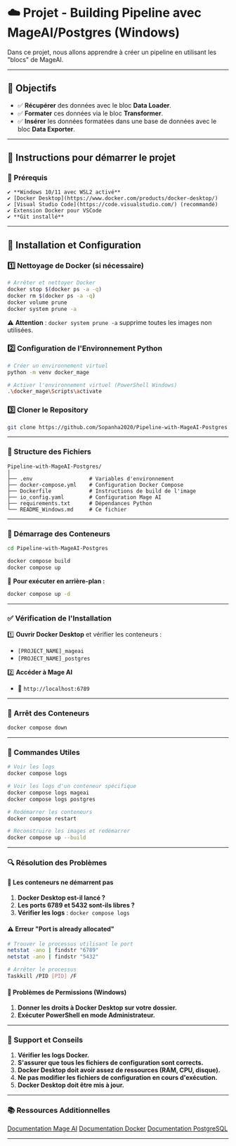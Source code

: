 # ☁️ Projet - Building Pipeline avec MageAI/Postgres (Windows)

Dans ce projet, nous allons apprendre à créer un pipeline en utilisant les "blocs" de MageAI.

---

## 🎯 Objectifs

- ✅ **Récupérer** des données avec le bloc **Data Loader**.
- ✅ **Formater** ces données via le bloc **Transformer**.
- ✅ **Insérer** les données formatées dans une base de données avec le bloc **Data Exporter**.

---
## 🚀 Instructions pour démarrer le projet
### 💪 Prérequis

    ✔️ **Windows 10/11 avec WSL2 activé**
    ✔️ [Docker Desktop](https://www.docker.com/products/docker-desktop/)
    ✔️ [Visual Studio Code](https://code.visualstudio.com/) (recommandé)
    ✔️ Extension Docker pour VSCode
    ✔️ **Git installé**

---
## 🔧 Installation et Configuration

### 1️⃣ Nettoyage de Docker (si nécessaire)

```bash
# Arrêter et nettoyer Docker
docker stop $(docker ps -a -q)
docker rm $(docker ps -a -q)
docker volume prune
docker system prune -a
```
⚠️ **Attention** : `docker system prune -a` supprime toutes les images non utilisées.

### 2️⃣ Configuration de l'Environnement Python

```bash
# Créer un environnement virtuel
python -m venv docker_mage

# Activer l'environnement virtuel (PowerShell Windows)
.\docker_mage\Scripts\activate
```

### 3️⃣ Cloner le Repository

```bash
git clone https://github.com/Sopanha2020/Pipeline-with-MageAI-Postgres.git
```

---

### 📂 Structure des Fichiers

```
Pipeline-with-MageAI-Postgres/
│
├── .env                  # Variables d'environnement
├── docker-compose.yml    # Configuration Docker Compose
├── Dockerfile            # Instructions de build de l'image
├── io_config.yaml        # Configuration Mage AI
├── requirements.txt      # Dépendances Python
└── README_Windows.md     # Ce fichier
```

---

### 🚀 Démarrage des Conteneurs

```bash
cd Pipeline-with-MageAI-Postgres

docker compose build
docker compose up
```
📌 **Pour exécuter en arrière-plan :**
```bash
docker compose up -d
```

---

### ✅ Vérification de l'Installation

1️⃣ **Ouvrir Docker Desktop** et vérifier les conteneurs :
   - `[PROJECT_NAME]_mageai`
   - `[PROJECT_NAME]_postgres`

2️⃣ **Accéder à Mage AI**
   - 🔗 `http://localhost:6789`

---

### 🛑 Arrêt des Conteneurs

```bash
docker compose down
```

---

### 🔄 Commandes Utiles

```bash
# Voir les logs
docker compose logs

# Voir les logs d'un conteneur spécifique
docker compose logs mageai
docker compose logs postgres

# Redémarrer les conteneurs
docker compose restart

# Reconstruire les images et redémarrer
docker compose up --build
```

---

### 🔍 Résolution des Problèmes

#### 🚫 Les conteneurs ne démarrent pas
1. **Docker Desktop est-il lancé ?**
2. **Les ports 6789 et 5432 sont-ils libres ?**
3. **Vérifier les logs** : `docker compose logs`

#### ⚠️ Erreur "Port is already allocated"
```bash
# Trouver le processus utilisant le port
netstat -ano | findstr "6789"
netstat -ano | findstr "5432"

# Arrêter le processus
Taskkill /PID [PID] /F
```

#### 🔑 Problèmes de Permissions (Windows)
1. **Donner les droits à Docker Desktop sur votre dossier.**
2. **Exécuter PowerShell en mode Administrateur.**

---

### 📌 Support et Conseils

1. **Vérifier les logs Docker.**
2. **S'assurer que tous les fichiers de configuration sont corrects.**
3. **Docker Desktop doit avoir assez de ressources (RAM, CPU, disque).**
4. **Ne pas modifier les fichiers de configuration en cours d'exécution.**
5. **Docker Desktop doit être mis à jour.**

---

### 📚 Ressources Additionnelles

[Documentation Mage AI](https://docs.mage.ai/)
[Documentation Docker](https://docs.docker.com/)
[Documentation PostgreSQL](https://www.postgresql.org/docs/)

---

